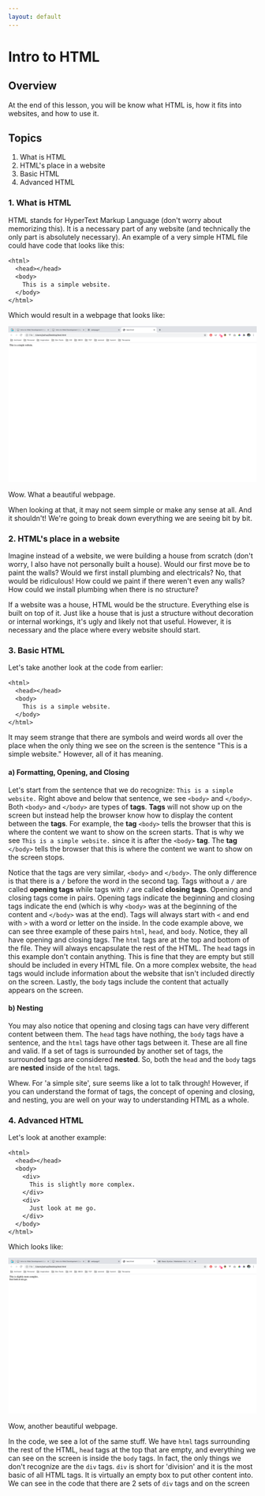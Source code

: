 ```yaml
---
layout: default
---
```

# Intro to HTML

## Overview

At the end of this lesson, you will be know what HTML is, how it fits into
websites, and how to use it.

## Topics

1. What is HTML
2. HTML's place in a website
3. Basic HTML
4. Advanced HTML

### 1. What is HTML

HTML stands for HyperText Markup Language (don't worry about memorizing this). It is a necessary part of any website (and technically the only part is absolutely necessary). An example of a very simple HTML file could have code that looks like this:
```
<html>
  <head></head>
  <body>
    This is a simple website.
  </body>
</html>
```

Which would result in a webpage that looks like:

![Image](../../assets/img/module1/example_site_1.png)

Wow. What a beautiful webpage.

When looking at that, it may not seem simple or make any sense at all. And it shouldn't!
We're going to break down everything we are seeing bit by bit.

### 2. HTML's place in a website

Imagine instead of a website, we were building a house from scratch (don't worry, I also have not personally built a house). Would our first move be to paint the walls? Would we first install plumbing and electricals? No, that would be ridiculous! How could we paint if there weren't even any walls? How could we install plumbing when there is no structure?

If a website was a house, HTML would be the structure. Everything else is built on top of it. Just like a house that is just a structure without decoration or internal workings, it's ugly and likely not that useful. However, it is necessary and the place where every website should start.

### 3. Basic HTML

Let's take another look at the code from earlier:

```
<html>
  <head></head>
  <body>
    This is a simple website.
  </body>
</html>
```

It may seem strange that there are symbols and weird words all over the place when the only thing we see on the screen is the sentence "This is a simple website." However, all of it has meaning.

#### a) Formatting, Opening, and Closing
Let's start from the sentence that we do recognize: `This is a simple website.` Right above and below that sentence, we see `<body>` and `</body>`. Both `<body>` and `</body>` are types of **tags**. **Tags** will not show up on the screen but instead help the browser know how to display the content between the **tags**. For example, the **tag** `<body>` tells the browser that this is where the content we want to show on the screen starts. That is why we see `This is a simple website.` since it is after the `<body>` **tag**. The **tag** `</body>` tells the browser that this is where the content we want to show on the screen stops.

Notice that the tags are very similar, `<body>` and `</body>`. The only difference is that there is a `/` before the word in the second tag. Tags without a `/` are called **opening tags** while tags with `/` are called **closing tags**. Opening and closing tags come in pairs. Opening tags indicate the beginning and closing tags indicate the end (which is why `<body>` was at the beginning of the content and `</body>` was at the end). Tags will always start with `<` and end with `>` with a word or letter on the inside. In the code example above, we can see three example of these pairs `html`, `head`, and `body`. Notice, they all have opening and closing tags. The `html` tags are at the top and bottom of the file. They will always encapsulate the rest of the HTML. The `head` tags in this example don't contain anything. This is fine that they are empty but still should be included in every HTML file. On a more complex website, the `head` tags would include information about the website that isn't included directly on the screen. Lastly, the `body` tags include the content that actually appears on the screen.

#### b) Nesting
You may also notice that opening and closing tags can have very different content between them. The `head` tags have nothing, the `body` tags have a sentence, and the `html` tags have other tags between it. These are all fine and valid. If a set of tags is surrounded by another set of tags, the surrounded tags are considered **nested**. So, both the `head` and the `body` tags are **nested** inside of the `html` tags.

Whew. For 'a simple site', sure seems like a lot to talk through! However, if you can understand the format of tags, the concept of opening and closing, and nesting, you are well on your way to understanding HTML as a whole.

### 4. Advanced HTML

Let's look at another example:

```
<html>
  <head></head>
  <body>
    <div>
      This is slightly more complex.
    </div>
    <div>
      Just look at me go.
    </div>
  </body>
</html>
```

Which looks like:

![Image](/assets/img/module1/example_site_2.png)


Wow, another beautiful webpage.

In the code, we see a lot of the same stuff. We have `html` tags surrounding the rest of the HTML, `head` tags at the top that are empty, and everything we can see on the screen is inside the `body` tags. In fact, the only things we don't recognize are the `div` tags. `div` is short for 'division' and it is the most basic of all HTML tags. It is virtually an empty box to put other content into. We can see in the code that there are 2 sets of `div` tags and on the screen  